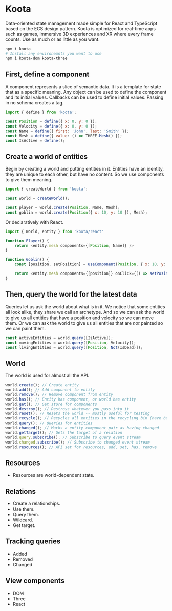# Koota

Data-oriented state management made simple for React and TypeScript based on the ECS design pattern. Koota is optimized for real-time apps such as games, immersive 3D experiences and XR where every frame counts. Use as much or as little as you want.

```bash
npm i koota
# Install any environemnts you want to use
npm i koota-dom koota-three
```

## First, define a component

A component represents a slice of semantic data. It is a template for state that as a specific meaning. Any object can be used to define the component and its initial values. Callbacks can be used to define initial values. Passing in no schema creates a tag.

```js
import { define } from 'koota';

const Position = define({ x: 0, y: 0 });
const Velocity = define({ x: 0, y: 0 });
const Name = define({ first: 'John', last: 'Smith' });
const Mesh = define({ value: () => THREE.Mesh() });
const IsActive = define();
```

## Create a world of entities

Begin by creating a world and putting entities in it. Entities have an identity, they are unique to each other, but have no content. So we use components to give them meaning.

```js
import { createWorld } from 'koota';

const world = createWorld();

const player = world.create(Position, Name, Mesh);
const goblin = world.create(Position({ x: 10, y: 10 }), Mesh);
```

Or declaratively with React.

```js
import { World, entity } from 'koota/react'

function Player() {
    return <entity.mesh components={[Position, Name]} />
}

function Goblin() {
    const [position, setPosition] = useComponent(Position, { x: 10, y: 10 })

    return <entity.mesh components={[position]} onClick={() => setPosition({ x: 0, y: 0 })}>
}
```

## Then, query the world for the latest data

Queries let us ask the world about what is in it. We notice that some entities all look alike, they share we call an archetype. And so we can ask the world to give us all entities that have a position and velocity so we can move them. Or we can ask the world to give us all entities that are _not_ painted so we can paint them.

```js
const activeEntities = world.query([IsActive]);
const movingEntities = world.query([Position, Velocity]);
const livingEntities = world.query([Position, Not(IsDead)]);
```

## World

The world is used for almost all the API.

```js
world.create(); // Create entity
world.add(); // Add component to entity
world.remove(); // Remove component from entity
world.has(); // Entity has component, or world has entity
world.get(); // Get store for components
world.destroy(); // Destroys whatever you pass into it
world.reset(); // Resets the world -- mostly useful for testing
world.recycle(); // Recycles all entities in the recycling bin (have been destroyed)
world.query(); // Queries for entities
world.changed(); // Marks a entity component pair as having changed
world.getTarget(); // Gets the target of a relation
world.query.subscribe(); // Subscribe to query event stream
world.changed.subscribe(); // Subscribe to changed event stream
world.resources(); // API set for resources, add, set, has, remove
```

## Resources

-   Resources are world-dependent state.

## Relations

-   Create a relationships.
-   Use them.
-   Query them.
-   Wildcard.
-   Get target.

## Tracking queries

-   Added
-   Removed
-   Changed

## View components

-   DOM
-   Three
-   React
